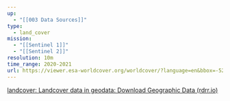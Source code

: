 ```yaml
---
up:
  - "[[003 Data Sources]]"
type:
  - land_cover
mission:
  - "[[Sentinel 1]]"
  - "[[Sentinel 2]]"
resolution: 10m
time_range: 2020-2021
url: https://viewer.esa-worldcover.org/worldcover/?language=en&bbox=-52.98328097758834,-6.430698351943647,-52.95263813385633,-6.407419190423155&overlay=false&bgLayer=OSM&date=2023-10-07&layer=WORLDCOVER_2021_MAP
---
```

[landcover: Landcover data in geodata: Download Geographic Data (rdrr.io)](https://rdrr.io/cran/geodata/man/landcover.html)
